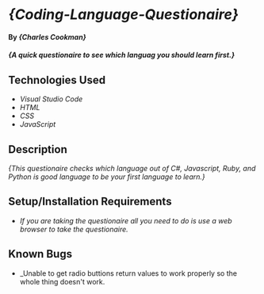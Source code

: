 # _{Coding-Language-Questionaire}_

#### By _**{Charles Cookman}**_

#### _{A quick questionaire to see which languag you should learn first.}_

## Technologies Used

* _Visual Studio Code_
* _HTML_
* _CSS_
* _JavaScript_

## Description

_{This questionaire checks which language out of C#, Javascript, Ruby, and Python is good language to be your first language to learn.}_

## Setup/Installation Requirements

* _If you are taking the questionaire all you need to do is use a web browser to take the questionaire._

## Known Bugs

* _Unable to get radio buttions return values to work properly so the whole thing doesn't work.